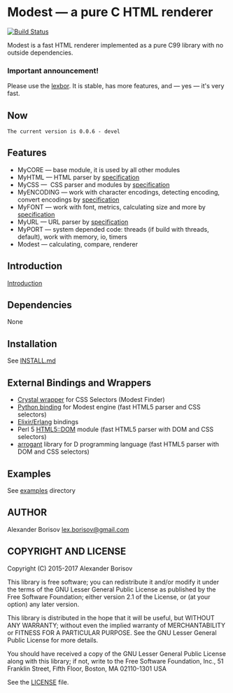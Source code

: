 # Modest — a pure C HTML renderer

[![Build Status](https://travis-ci.org/lexborisov/Modest.svg?branch=master)](https://travis-ci.org/lexborisov/Modest)

Modest is a fast HTML renderer implemented as a pure C99 library with no outside dependencies.

### Important announcement!

Please use the [lexbor](https://github.com/lexbor/lexbor). It is stable, has more features, and — yes — it's very fast.

## Now

```text
The current version is 0.0.6 - devel
```

## Features

* MyCORE — base module, it is used by all other modules
* MyHTML — HTML parser by [specification](https://html.spec.whatwg.org/multipage/)
* MyCSS —  CSS parser and modules by [specification](https://drafts.csswg.org/)
* MyENCODING — work with character encodings, detecting encoding, convert encodings by [specification](https://encoding.spec.whatwg.org/)
* MyFONT — work with font, metrics, calculating size and more by [specification](https://www.microsoft.com/en-us/Typography/SpecificationsOverview.aspx)
* MyURL — URL parser by [specification](https://url.spec.whatwg.org/)
* MyPORT — system depended code: threads (if build with threads, default), work with memory, io, timers
* Modest — calculating, compare, renderer

## Introduction

[Introduction](https://lexborisov.github.io/Modest/)

## Dependencies

None

## Installation

See [INSTALL.md](https://github.com/lexborisov/Modest/blob/master/INSTALL.md)

## External Bindings and Wrappers
* [Crystal wrapper](https://github.com/kostya/modest) for CSS Selectors (Modest Finder)
* [Python binding](https://github.com/rushter/selectolax) for Modest engine (fast HTML5 parser and CSS selectors)
* [Elixir/Erlang](https://github.com/f34nk/modest_ex) bindings
* Perl 5 [HTML5::DOM](https://github.com/Azq2/perl-html5-dom) module (fast HTML5 parser with DOM and CSS selectors)
* [arrogant](https://github.com/2night/arrogant/) library for D programming language (fast HTML5 parser with DOM and CSS selectors) 

## Examples

See [examples](https://github.com/lexborisov/modest/tree/master/examples) directory

## AUTHOR

Alexander Borisov <lex.borisov@gmail.com>

## COPYRIGHT AND LICENSE

Copyright (C) 2015-2017 Alexander Borisov

This library is free software; you can redistribute it and/or modify it under the terms of the GNU Lesser General Public License as published by the Free Software Foundation; either version 2.1 of the License, or (at your option) any later version.

This library is distributed in the hope that it will be useful, but WITHOUT ANY WARRANTY; without even the implied warranty of MERCHANTABILITY or FITNESS FOR A PARTICULAR PURPOSE.  See the GNU Lesser General Public License for more details.

You should have received a copy of the GNU Lesser General Public License along with this library; if not, write to the Free Software Foundation, Inc., 51 Franklin Street, Fifth Floor, Boston, MA  02110-1301 USA

See the [LICENSE] file.


[LICENSE]: https://github.com/lexborisov/myhtml/blob/master/LICENSE
